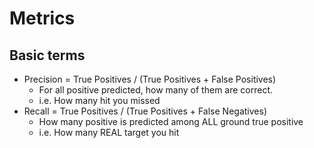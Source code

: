 # Metrics

## Basic terms

- Precision = True Positives / (True Positives + False Positives)
    - For all positive predicted, how many of them are correct.
    - i.e. How many hit you missed
- Recall = True Positives / (True Positives + False Negatives)
    - How many positive is predicted among ALL ground true positive
    - i.e. How many REAL target you hit